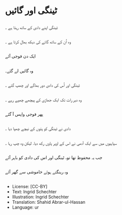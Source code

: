 # ٹینگی اور گائیں

##
ٹینگی اپنے دادی کے ساتھ رہتا ہے ۔

##
وہ اُن کے ساتھ گائے کی دیکھ بھال کرتا ہے ۔

##
ایک دن فوجی آئے

##
وہ گائیں لے گئے۔

##
ٹینگی اور اُس کی دادی دور بھاگے اور چھپ گئے ۔

##
وہ دیر رات تک ایک جھاڑی کے پیچھے چھپے رہے ۔

##
پھر فوجی واپس آ گئے

##
دادی نے ٹینگی کو پتوں کے نیچے چھپا دیا ۔

##
سپاہیوں میں سے ایک آدمی نے اس کے اوپر پاوں رکھ دیا. لیکن وہ چپ رہا ۔

##
جب یہ محفوظ تھا تو، ٹینگی اور اس کی دادی کو باہر آئے

##
وہ رینگتے ہوئے خاموشی سے گھر آئے

##
* License: [CC-BY]
* Text: Ingrid Schechter
* Illustration: Ingrid Schechter
* Translation: Shahid Abrar-ul-Hassan
* Language: ur
